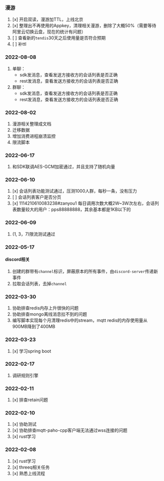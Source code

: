 ### 漫游
1. [x] 开启双读，漫游加TTL，上线北京
2. [x] 整理出不再使用的Appkey，清理相关漫游，删除了大概50%（需要等待阿里云切换云盘，现在的统计有问题）
3. [ ] 查看新的`tendis`30天之后使用量是否符合预期
4. [ ] 补ttl
### 2022-08-08
1. 单聊：
    - sdk发消息，查看发送方接收方的会话列表是否正确
    - rest发消息，查看发送方接收方的会话列表是否正确
2. 群聊：
    - sdk发消息，查看发送方接收方的会话列表是否正确
    - rest发消息，查看发送方接收方的会话列表是否正确
### 2022-08-02
1. 漫游相关整理成文档
2. 迁移数据
3. 增加消费进程崩溃监控
4. 限流脚本
### 2022-06-17
1. 和SDK联调AES-GCM加密通过，并且支持了随机向量
### 2022-06-10
1. [x] 会话列表功能测试通过，压测1000人群，每秒一条，没有压力
2. [ ] 会话列表客户是否分页
3. [x] 1114210610083238#zanyou1 每日调用次数大概2W~3W次左右，会话列表数量较大的用户：pps88888888，其余基本都是1KB以下的

### 2022-06-09
1. (1, 3，7)限流测试通过

### 2022-05-17
#### discord相关
1. 创建的群带有`channel`标识，屏蔽原本的所有事件，由`discord-server`传递新事件
2. 拉取会话列表，去掉`channel`
### 2022-03-30
1. 协助排查redis内存上升很快的问题
2. 协助排查mongo离线消息拉不到的问题
3. 编写脚本实现每个月清理redis中的stream，mqtt redis的内存使用量从900MB降到了400MB

### 2022-03-23
1. [x] 学习spring boot


### 2022-02-17
1. 调研规则引擎

### 2022-02-11
1. [x] 排查retain问题

### 2022-02-10
1. [x] 协助测试
2. [x] 协助排查mqtt-paho-cpp客户端无法通过wss连接的问题
3. [x] rust学习

### 2022-02-08
1. [x] rust学习
2. [x] threeq相关任务
3. [x] 熟悉上线流程
